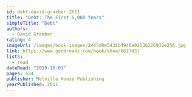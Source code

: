 ```yaml
---
id: debt-david-graeber-2011
title: "Debt: The First 5,000 Years"
simpleTitle: "Debt"
authors:
  - David Graeber
rating: 4
imageUrl: /images/book-images/2445d0e5438b4946a01536226932e256.jpg
link: https://www.goodreads.com/book/show/6617037
lists:
  - read
dateRead: "2019-10-03"
pages: 534
publisher: Melville House Publishing
yearPublished: 2011
---
```

